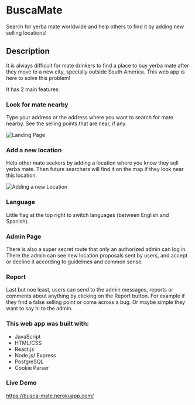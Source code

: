 # BuscaMate

Search for yerba mate worldwide and help others to find it by adding new selling locations!

## Description

It is always difficult for mate drinkers to find a place to buy yerba mate after they move to a new city, specially outside South America. This web app is here to solve this problem!

It has 2 main features:

### Look for mate nearby

Type your address or the address where you want to search for mate nearby. See the selling points that are near, if any.

![Landing Page](https://user-images.githubusercontent.com/58660281/80588596-ed1a6680-8a18-11ea-86c7-7daecf8aac71.png)

### Add a new location

Help other mate seekers by adding a location where you know they sell yerba mate. Then future searchers will find it on the map if they look near this location.

![Adding a new Location](https://user-images.githubusercontent.com/58660281/80589365-4e8f0500-8a1a-11ea-8ba8-2c13517fb05c.png)

### Language

Little flag at the top right to switch languages (between English and Spanish).

### Admin Page

There is also a super secret route that only an authorized admin can log in. There the admin can see new location proposals sent by users, and accept or decline it according to guidelines and common sense.

### Report

Last but noe least, users can send to the admin messages, reports or comments about anything by clicking on the Report button. For example if they find a false selling point or come across a bug. Or maybe simple they want to say hi to the admin.

### This web app was built with:

-   JavaScript
-   HTML/CSS
-   React.js
-   Node.js/ Express
-   PostgreSQL
-   Cookie Parser

### Live Demo

https://busca-mate.herokuapp.com/
